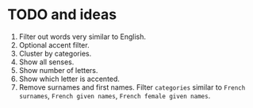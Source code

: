 # TODO and ideas

1. Filter out words very similar to English.
1. Optional accent filter.
1. Cluster by categories.
1. Show all senses.
1. Show number of letters.
1. Show which letter is accented.
1. Remove surnames and first names.
   Filter `categories` similar to `French surnames`, `French given names`, `French female given names`.
